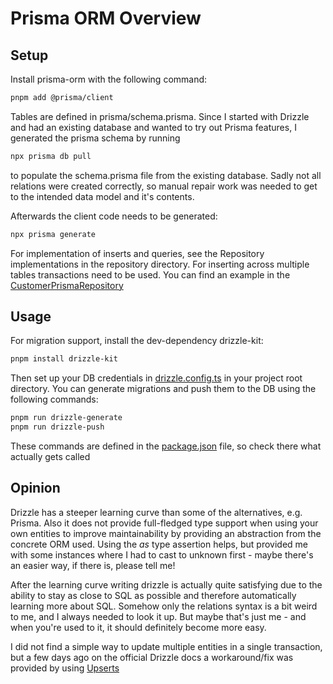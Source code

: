# Prisma ORM Overview

## Setup

Install prisma-orm with the following command:

```bash
pnpm add @prisma/client
```

Tables are defined in prisma/schema.prisma.
Since I started with Drizzle and had an existing database and wanted to try out Prisma features, I generated the prisma schema by running

```bash
npx prisma db pull
```

to populate the schema.prisma file from the existing database. Sadly not all relations were created correctly, so manual repair work was needed to get to the intended data model and it's contents.

Afterwards the client code needs to be generated:
```bash
npx prisma generate
```
For implementation of inserts and queries, see the Repository implementations in the repository directory.
For inserting across multiple tables transactions need to be used. You can find an example in
the [CustomerPrismaRepository](./repository/customer.prisma.repository.ts)

## Usage

For migration support, install the dev-dependency drizzle-kit:

```bash
pnpm install drizzle-kit
```

Then set up your DB credentials in [drizzle.config.ts](../../drizzle.config.ts) in your project root directory.
You can generate migrations and push them to the DB using the following commands:

```bash
pnpm run drizzle-generate
pnpm run drizzle-push
```

These commands are defined in the [package.json](../../package.json) file, so check there what actually gets called

## Opinion

Drizzle has a steeper learning curve than some of the alternatives, e.g. Prisma.
Also it does not provide full-fledged type support when using your own entities to improve maintainability by providing
an abstraction from the concrete ORM used. Using the _as_ type assertion helps, but provided me with some instances
where I had to cast to unknown first - maybe there's an easier way, if there is, please tell me!

After the learning curve writing drizzle is actually quite satisfying due to the ability to stay as close to SQL as
possible and therefore automatically learning more about SQL. Somehow only the relations syntax is a bit weird to me, and I always needed to look it up. But maybe that's just me - and when you're used to it, it should definitely become more easy.

I did not find a simple way to update multiple entities in a single transaction, but a few days ago on the official Drizzle docs a workaround/fix was provided by using [Upserts](https://orm.drizzle.team/learn/guides/upsert)
